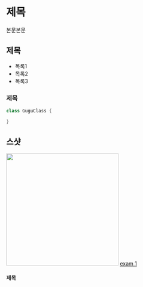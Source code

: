 # 제목
본문본문

## 제목

- 목록1
- 목록2
- 목록3

### 제목
``` java
class GuguClass {

}
```
## 스샷
<img src = "https://github.com/user-attachments/assets/7cc03654-109f-44ce-a2b3-13c37ee0f75b" width = "300" alt=""/>
<a href="exam1.html">exam 1</a></li>
       

#### 제목
